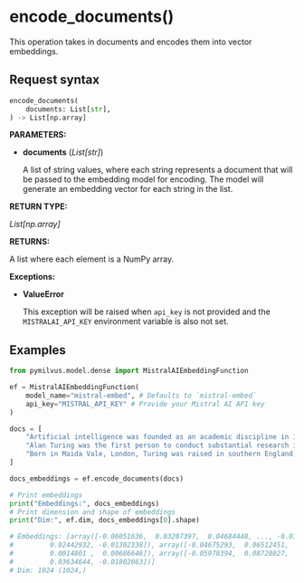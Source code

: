 # encode_documents()

This operation takes in documents and encodes them into vector embeddings.

## Request syntax

```python
encode_documents(
    documents: List[str], 
) -> List[np.array]
```

**PARAMETERS:**

- **documents** (*List[str]*)

    A list of string values, where each string represents a document that will be passed to the embedding model for encoding. The model will generate an embedding vector for each string in the list.

**RETURN TYPE:**

*List[np.array]*

**RETURNS:**

A list where each element is a NumPy array.

**Exceptions:**

- **ValueError**

  This exception will be raised when `api_key` is not provided and the `MISTRALAI_API_KEY` environment variable is also not set.

## Examples

```python
from pymilvus.model.dense import MistralAIEmbeddingFunction

ef = MistralAIEmbeddingFunction(
    model_name="mistral-embed", # Defaults to `mistral-embed`
    api_key="MISTRAL_API_KEY" # Provide your Mistral AI API key
)

docs = [
    "Artificial intelligence was founded as an academic discipline in 1956.",
    "Alan Turing was the first person to conduct substantial research in AI.",
    "Born in Maida Vale, London, Turing was raised in southern England.",
]

docs_embeddings = ef.encode_documents(docs)

# Print embeddings
print("Embeddings:", docs_embeddings)
# Print dimension and shape of embeddings
print("Dim:", ef.dim, docs_embeddings[0].shape)

# Embeddings: [array([-0.06051636,  0.03207397,  0.04684448, ..., -0.01618958,
#         0.02442932, -0.01302338]), array([-0.04675293,  0.06512451,  0.04290771, ..., -0.01454926,
#         0.0014801 ,  0.00686646]), array([-0.05978394,  0.08728027,  0.02217102, ..., -0.00681305,
#         0.03634644, -0.01802063])]
# Dim: 1024 (1024,)
```
